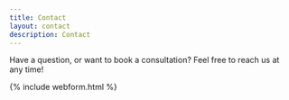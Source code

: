 ```yaml
---
title: Contact
layout: contact
description: Contact
---
```


Have a question, or want to book a consultation? Feel free to reach us at any time!

{% include webform.html %}